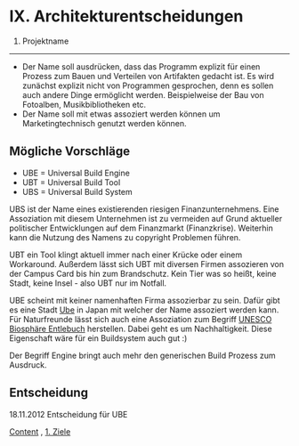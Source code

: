 IX. Architekturentscheidungen
=============================

1. Projektname
---------------
+ Der Name soll ausdrücken, dass das Programm explizit für einen Prozess zum 
Bauen und Verteilen von Artifakten gedacht ist. Es wird zunächst explizit 
nicht von Programmen gesprochen, denn es sollen auch andere Dinge
ermöglicht werden. Beispielweise der Bau von Fotoalben, Musikbibliotheken etc.
+ Der Name soll mit etwas assoziert werden können um Marketingtechnisch genutzt
werden können. 

Mögliche Vorschläge
-------------------
+ UBE = Universal Build Engine
+ UBT = Universal Build Tool
+ UBS = Universal Build System

UBS ist der Name eines existierenden riesigen Finanzunternehmens. Eine 
Assoziation mit diesem Unternehmen ist zu vermeiden auf Grund aktueller 
politischer Entwicklungen auf dem Finanzmarkt (Finanzkrise). Weiterhin
kann die Nutzung des Namens zu copyright Problemen führen.

UBT ein Tool klingt aktuell immer nach einer Krücke oder einem Workaround. 
Außerdem lässt sich UBT mit diversen Firmen assozieren von der Campus Card bis
hin zum Brandschutz. Kein Tier was so heißt, keine Stadt, keine Insel - also
UBT nur im Notfall.

UBE scheint mit keiner namenhaften Firma assozierbar zu sein. Dafür gibt es eine
Stadt [Ube](http://de.wikipedia.org/wiki/Ube_(Yamaguchi)) in Japan mit welcher 
der Name assoziert werden kann. Für Naturfreunde lässt sich auch eine 
Assoziation zum Begriff 
[UNESCO Biosphäre Entlebuch](http://www.biosphaere.ch/de/welcome.cfm) herstellen.
Dabei geht es um Nachhaltigkeit. Diese Eigenschaft wäre für ein Buildsystem
auch gut :)

Der Begriff Engine bringt auch mehr den generischen Build Prozess zum Ausdruck.

Entscheidung
------------
18.11.2012 Entscheidung für UBE

[Content](index.md) , [1. Ziele](1_Ziele.md) 